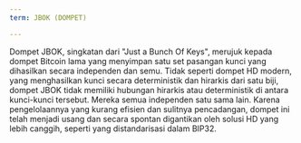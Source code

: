```yaml
---
term: JBOK (DOMPET)

---
```

Dompet JBOK, singkatan dari "Just a Bunch Of Keys", merujuk kepada dompet Bitcoin lama yang menyimpan satu set pasangan kunci yang dihasilkan secara independen dan semu. Tidak seperti dompet HD modern, yang menghasilkan kunci secara deterministik dan hirarkis dari satu biji, dompet JBOK tidak memiliki hubungan hirarkis atau deterministik di antara kunci-kunci tersebut. Mereka semua independen satu sama lain. Karena pengelolaannya yang kurang efisien dan sulitnya pencadangan, dompet ini telah menjadi usang dan secara spontan digantikan oleh solusi HD yang lebih canggih, seperti yang distandarisasi dalam BIP32.